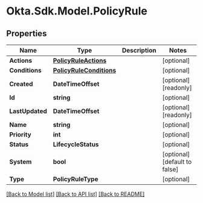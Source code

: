 # Okta.Sdk.Model.PolicyRule

## Properties

Name | Type | Description | Notes
------------ | ------------- | ------------- | -------------
**Actions** | [**PolicyRuleActions**](PolicyRuleActions.md) |  | [optional] 
**Conditions** | [**PolicyRuleConditions**](PolicyRuleConditions.md) |  | [optional] 
**Created** | **DateTimeOffset** |  | [optional] [readonly] 
**Id** | **string** |  | [optional] 
**LastUpdated** | **DateTimeOffset** |  | [optional] [readonly] 
**Name** | **string** |  | [optional] 
**Priority** | **int** |  | [optional] 
**Status** | **LifecycleStatus** |  | [optional] 
**System** | **bool** |  | [optional] [default to false]
**Type** | **PolicyRuleType** |  | [optional] 

[[Back to Model list]](../README.md#documentation-for-models) [[Back to API list]](../README.md#documentation-for-api-endpoints) [[Back to README]](../README.md)

